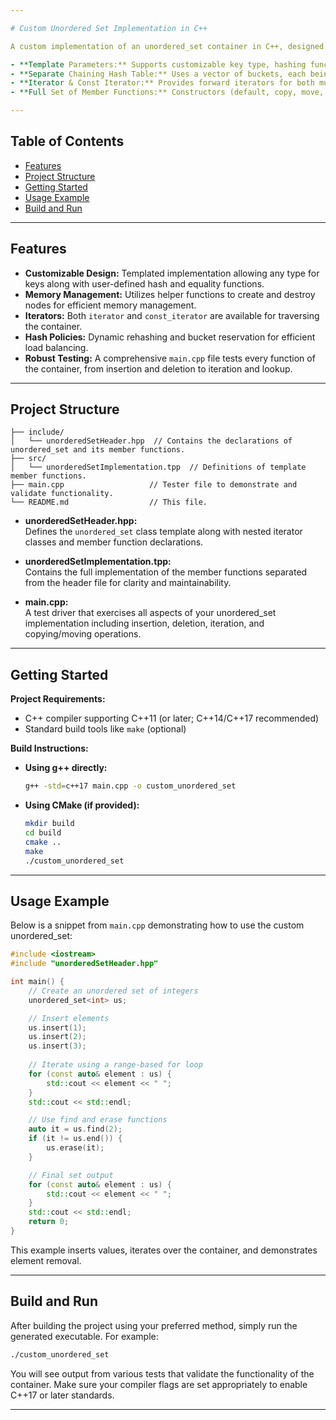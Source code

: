 ```yaml
---

# Custom Unordered Set Implementation in C++

A custom implementation of an unordered_set container in C++, designed to mimic most of the functionality provided by the C++ Standard Library’s `std::unordered_set`. This project demonstrates the creation of a hash-based container with features such as:

- **Template Parameters:** Supports customizable key type, hashing function, equality comparator, and allocator.
- **Separate Chaining Hash Table:** Uses a vector of buckets, each being a linked list of nodes.
- **Iterator & Const Iterator:** Provides forward iterators for both mutable and immutable access.
- **Full Set of Member Functions:** Constructors (default, copy, move, initializer list), assignment operators, insert/emplace, erase (by key and iterator), find, count, clear, and hash policies (rehash and reserve).

---
```


## Table of Contents

- [Features](#features)
- [Project Structure](#project-structure)
- [Getting Started](#getting-started)
- [Usage Example](#usage-example)
- [Build and Run](#build-and-run)

---

## Features

- **Customizable Design:** Templated implementation allowing any type for keys along with user-defined hash and equality functions.
- **Memory Management:** Utilizes helper functions to create and destroy nodes for efficient memory management.
- **Iterators:** Both `iterator` and `const_iterator` are available for traversing the container.
- **Hash Policies:** Dynamic rehashing and bucket reservation for efficient load balancing.
- **Robust Testing:** A comprehensive `main.cpp` file tests every function of the container, from insertion and deletion to iteration and lookup.

---

## Project Structure

```
├── include/
│   └── unorderedSetHeader.hpp  // Contains the declarations of unordered_set and its member functions.
├── src/
│   └── unorderedSetImplementation.tpp  // Definitions of template member functions.
├── main.cpp                   // Tester file to demonstrate and validate functionality.
└── README.md                  // This file.
```

- **unorderedSetHeader.hpp:**  
  Defines the `unordered_set` class template along with nested iterator classes and member function declarations.

- **unorderedSetImplementation.tpp:**  
  Contains the full implementation of the member functions separated from the header file for clarity and maintainability.

- **main.cpp:**  
  A test driver that exercises all aspects of your unordered_set implementation including insertion, deletion, iteration, and copying/moving operations.

---

## Getting Started

**Project Requirements:**

   - C++ compiler supporting C++11 (or later; C++14/C++17 recommended)
   - Standard build tools like `make` (optional)

**Build Instructions:**

   - **Using g++ directly:**

     ```bash
     g++ -std=c++17 main.cpp -o custom_unordered_set
     ```

   - **Using CMake (if provided):**

     ```bash
     mkdir build
     cd build
     cmake ..
     make
     ./custom_unordered_set
     ```

---

## Usage Example

Below is a snippet from `main.cpp` demonstrating how to use the custom unordered_set:

```cpp
#include <iostream>
#include "unorderedSetHeader.hpp"

int main() {
    // Create an unordered set of integers
    unordered_set<int> us;

    // Insert elements
    us.insert(1);
    us.insert(2);
    us.insert(3);
    
    // Iterate using a range-based for loop
    for (const auto& element : us) {
        std::cout << element << " ";
    }
    std::cout << std::endl;

    // Use find and erase functions
    auto it = us.find(2);
    if (it != us.end()) {
        us.erase(it);
    }

    // Final set output
    for (const auto& element : us) {
        std::cout << element << " ";
    }
    std::cout << std::endl;
    return 0;
}
```

This example inserts values, iterates over the container, and demonstrates element removal.

---

## Build and Run

After building the project using your preferred method, simply run the generated executable. For example:

```bash
./custom_unordered_set
```

You will see output from various tests that validate the functionality of the container. Make sure your compiler flags are set appropriately to enable C++17 or later standards.

---
